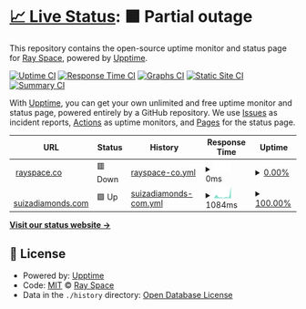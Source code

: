 # [📈 Live Status](https://ryspc.github.io/uptime): <!--live status--> **🟧 Partial outage**

This repository contains the open-source uptime monitor and status page for [Ray Space](rayspace.co), powered by [Upptime](https://github.com/upptime/upptime).

[![Uptime CI](https://github.com/ryspc/uptime/workflows/Uptime%20CI/badge.svg)](https://github.com/ryspc/uptime/actions?query=workflow%3A%22Uptime+CI%22)
[![Response Time CI](https://github.com/ryspc/uptime/workflows/Response%20Time%20CI/badge.svg)](https://github.com/ryspc/uptime/actions?query=workflow%3A%22Response+Time+CI%22)
[![Graphs CI](https://github.com/ryspc/uptime/workflows/Graphs%20CI/badge.svg)](https://github.com/ryspc/uptime/actions?query=workflow%3A%22Graphs+CI%22)
[![Static Site CI](https://github.com/ryspc/uptime/workflows/Static%20Site%20CI/badge.svg)](https://github.com/ryspc/uptime/actions?query=workflow%3A%22Static+Site+CI%22)
[![Summary CI](https://github.com/ryspc/uptime/workflows/Summary%20CI/badge.svg)](https://github.com/ryspc/uptime/actions?query=workflow%3A%22Summary+CI%22)

With [Upptime](https://upptime.js.org), you can get your own unlimited and free uptime monitor and status page, powered entirely by a GitHub repository. We use [Issues](https://github.com/ryspc/uptime/issues) as incident reports, [Actions](https://github.com/ryspc/uptime/actions) as uptime monitors, and [Pages](https://ryspc.github.io/uptime) for the status page.

<!--start: status pages-->
<!-- This summary is generated by Upptime (https://github.com/upptime/upptime) -->
<!-- Do not edit this manually, your changes will be overwritten -->
<!-- prettier-ignore -->
| URL | Status | History | Response Time | Uptime |
| --- | ------ | ------- | ------------- | ------ |
| <img alt="" src="https://icons.duckduckgo.com/ip3/rayspace.co.ico" height="13"> [rayspace.co](https://rayspace.co) | 🟥 Down | [rayspace-co.yml](https://github.com/ryspc/uptime/commits/HEAD/history/rayspace-co.yml) | <details><summary><img alt="Response time graph" src="./graphs/rayspace-co/response-time-week.png" height="20"> 0ms</summary><br><a href="https://ryspc.github.io/uptime/history/rayspace-co"><img alt="Response time 1534" src="https://img.shields.io/endpoint?url=https%3A%2F%2Fraw.githubusercontent.com%2Fryspc%2Fuptime%2FHEAD%2Fapi%2Frayspace-co%2Fresponse-time.json"></a><br><a href="https://ryspc.github.io/uptime/history/rayspace-co"><img alt="24-hour response time 0" src="https://img.shields.io/endpoint?url=https%3A%2F%2Fraw.githubusercontent.com%2Fryspc%2Fuptime%2FHEAD%2Fapi%2Frayspace-co%2Fresponse-time-day.json"></a><br><a href="https://ryspc.github.io/uptime/history/rayspace-co"><img alt="7-day response time 0" src="https://img.shields.io/endpoint?url=https%3A%2F%2Fraw.githubusercontent.com%2Fryspc%2Fuptime%2FHEAD%2Fapi%2Frayspace-co%2Fresponse-time-week.json"></a><br><a href="https://ryspc.github.io/uptime/history/rayspace-co"><img alt="30-day response time 0" src="https://img.shields.io/endpoint?url=https%3A%2F%2Fraw.githubusercontent.com%2Fryspc%2Fuptime%2FHEAD%2Fapi%2Frayspace-co%2Fresponse-time-month.json"></a><br><a href="https://ryspc.github.io/uptime/history/rayspace-co"><img alt="1-year response time 1477" src="https://img.shields.io/endpoint?url=https%3A%2F%2Fraw.githubusercontent.com%2Fryspc%2Fuptime%2FHEAD%2Fapi%2Frayspace-co%2Fresponse-time-year.json"></a></details> | <details><summary><a href="https://ryspc.github.io/uptime/history/rayspace-co">0.00%</a></summary><a href="https://ryspc.github.io/uptime/history/rayspace-co"><img alt="All-time uptime 86.01%" src="https://img.shields.io/endpoint?url=https%3A%2F%2Fraw.githubusercontent.com%2Fryspc%2Fuptime%2FHEAD%2Fapi%2Frayspace-co%2Fuptime.json"></a><br><a href="https://ryspc.github.io/uptime/history/rayspace-co"><img alt="24-hour uptime 0.00%" src="https://img.shields.io/endpoint?url=https%3A%2F%2Fraw.githubusercontent.com%2Fryspc%2Fuptime%2FHEAD%2Fapi%2Frayspace-co%2Fuptime-day.json"></a><br><a href="https://ryspc.github.io/uptime/history/rayspace-co"><img alt="7-day uptime 0.00%" src="https://img.shields.io/endpoint?url=https%3A%2F%2Fraw.githubusercontent.com%2Fryspc%2Fuptime%2FHEAD%2Fapi%2Frayspace-co%2Fuptime-week.json"></a><br><a href="https://ryspc.github.io/uptime/history/rayspace-co"><img alt="30-day uptime 0.00%" src="https://img.shields.io/endpoint?url=https%3A%2F%2Fraw.githubusercontent.com%2Fryspc%2Fuptime%2FHEAD%2Fapi%2Frayspace-co%2Fuptime-month.json"></a><br><a href="https://ryspc.github.io/uptime/history/rayspace-co"><img alt="1-year uptime 80.18%" src="https://img.shields.io/endpoint?url=https%3A%2F%2Fraw.githubusercontent.com%2Fryspc%2Fuptime%2FHEAD%2Fapi%2Frayspace-co%2Fuptime-year.json"></a></details>
| <img alt="" src="https://icons.duckduckgo.com/ip3/www.suizadiamonds.com.ico" height="13"> [suizadiamonds.com](https://www.suizadiamonds.com) | 🟩 Up | [suizadiamonds-com.yml](https://github.com/ryspc/uptime/commits/HEAD/history/suizadiamonds-com.yml) | <details><summary><img alt="Response time graph" src="./graphs/suizadiamonds-com/response-time-week.png" height="20"> 1084ms</summary><br><a href="https://ryspc.github.io/uptime/history/suizadiamonds-com"><img alt="Response time 1672" src="https://img.shields.io/endpoint?url=https%3A%2F%2Fraw.githubusercontent.com%2Fryspc%2Fuptime%2FHEAD%2Fapi%2Fsuizadiamonds-com%2Fresponse-time.json"></a><br><a href="https://ryspc.github.io/uptime/history/suizadiamonds-com"><img alt="24-hour response time 4756" src="https://img.shields.io/endpoint?url=https%3A%2F%2Fraw.githubusercontent.com%2Fryspc%2Fuptime%2FHEAD%2Fapi%2Fsuizadiamonds-com%2Fresponse-time-day.json"></a><br><a href="https://ryspc.github.io/uptime/history/suizadiamonds-com"><img alt="7-day response time 1084" src="https://img.shields.io/endpoint?url=https%3A%2F%2Fraw.githubusercontent.com%2Fryspc%2Fuptime%2FHEAD%2Fapi%2Fsuizadiamonds-com%2Fresponse-time-week.json"></a><br><a href="https://ryspc.github.io/uptime/history/suizadiamonds-com"><img alt="30-day response time 1325" src="https://img.shields.io/endpoint?url=https%3A%2F%2Fraw.githubusercontent.com%2Fryspc%2Fuptime%2FHEAD%2Fapi%2Fsuizadiamonds-com%2Fresponse-time-month.json"></a><br><a href="https://ryspc.github.io/uptime/history/suizadiamonds-com"><img alt="1-year response time 1539" src="https://img.shields.io/endpoint?url=https%3A%2F%2Fraw.githubusercontent.com%2Fryspc%2Fuptime%2FHEAD%2Fapi%2Fsuizadiamonds-com%2Fresponse-time-year.json"></a></details> | <details><summary><a href="https://ryspc.github.io/uptime/history/suizadiamonds-com">100.00%</a></summary><a href="https://ryspc.github.io/uptime/history/suizadiamonds-com"><img alt="All-time uptime 89.77%" src="https://img.shields.io/endpoint?url=https%3A%2F%2Fraw.githubusercontent.com%2Fryspc%2Fuptime%2FHEAD%2Fapi%2Fsuizadiamonds-com%2Fuptime.json"></a><br><a href="https://ryspc.github.io/uptime/history/suizadiamonds-com"><img alt="24-hour uptime 100.00%" src="https://img.shields.io/endpoint?url=https%3A%2F%2Fraw.githubusercontent.com%2Fryspc%2Fuptime%2FHEAD%2Fapi%2Fsuizadiamonds-com%2Fuptime-day.json"></a><br><a href="https://ryspc.github.io/uptime/history/suizadiamonds-com"><img alt="7-day uptime 100.00%" src="https://img.shields.io/endpoint?url=https%3A%2F%2Fraw.githubusercontent.com%2Fryspc%2Fuptime%2FHEAD%2Fapi%2Fsuizadiamonds-com%2Fuptime-week.json"></a><br><a href="https://ryspc.github.io/uptime/history/suizadiamonds-com"><img alt="30-day uptime 62.98%" src="https://img.shields.io/endpoint?url=https%3A%2F%2Fraw.githubusercontent.com%2Fryspc%2Fuptime%2FHEAD%2Fapi%2Fsuizadiamonds-com%2Fuptime-month.json"></a><br><a href="https://ryspc.github.io/uptime/history/suizadiamonds-com"><img alt="1-year uptime 85.53%" src="https://img.shields.io/endpoint?url=https%3A%2F%2Fraw.githubusercontent.com%2Fryspc%2Fuptime%2FHEAD%2Fapi%2Fsuizadiamonds-com%2Fuptime-year.json"></a></details>

<!--end: status pages-->

[**Visit our status website →**](https://ryspc.github.io/uptime)

## 📄 License

- Powered by: [Upptime](https://github.com/upptime/upptime)
- Code: [MIT](./LICENSE) © [Ray Space](rayspace.co)
- Data in the `./history` directory: [Open Database License](https://opendatacommons.org/licenses/odbl/1-0/)
